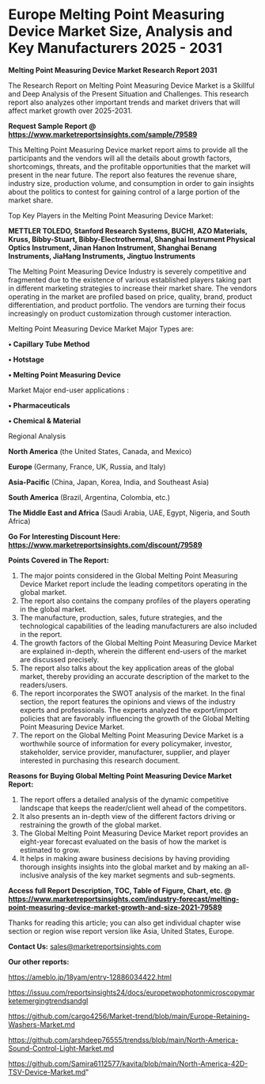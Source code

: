 # Europe Melting Point Measuring Device Market Size, Analysis and Key Manufacturers 2025 - 2031

<strong>Melting Point Measuring Device Market Research Report 2031</strong>

The Research Report on Melting Point Measuring Device Market is a Skillful and Deep Analysis of the Present Situation and Challenges. This research report also analyzes other important trends and market drivers that will affect market growth over 2025-2031.

<strong>Request Sample Report @ <a href=https://www.marketreportsinsights.com/sample/79589>https://www.marketreportsinsights.com/sample/79589</a></strong>

This Melting Point Measuring Device market report aims to provide all the participants and the vendors will all the details about growth factors, shortcomings, threats, and the profitable opportunities that the market will present in the near future. The report also features the revenue share, industry size, production volume, and consumption in order to gain insights about the politics to contest for gaining control of a large portion of the market share.

Top Key Players in the Melting Point Measuring Device Market:

<strong>METTLER TOLEDO, Stanford Research Systems, BUCHI, AZO Materials, Kruss, Bibby-Stuart, Bibby-Electrothermal, Shanghai Instrument Physical Optics Instrument, Jinan Hanon Instrument, Shanghai Benang Instruments, JiaHang Instruments, Jingtuo Instruments</strong>

The Melting Point Measuring Device Industry is severely competitive and fragmented due to the existence of various established players taking part in different marketing strategies to increase their market share. The vendors operating in the market are profiled based on price, quality, brand, product differentiation, and product portfolio. The vendors are turning their focus increasingly on product customization through customer interaction.

Melting Point Measuring Device Market Major Types are:

<strong>• Capillary Tube Method

• Hotstage

• Melting Point Measuring Device</strong>

Market Major end-user applications :

<strong>• Pharmaceuticals

• Chemical & Material</strong>

Regional Analysis

</u><strong><b>North America</b></strong> (the United States, Canada, and Mexico)

<strong><b>Europe </b></strong>(Germany, France, UK, Russia, and Italy)

<strong><b>Asia-Pacific</b></strong> (China, Japan, Korea, India, and Southeast Asia)

<strong><b>South America</b></strong> (Brazil, Argentina, Colombia, etc.)

<strong><b>The Middle East and Africa</b></strong> (Saudi Arabia, UAE, Egypt, Nigeria, and South Africa)

<strong>Go For Interesting Discount Here: <a href=https://www.marketreportsinsights.com/discount/79589>https://www.marketreportsinsights.com/discount/79589</a></strong>

<strong>Points Covered in The Report:</strong>
<ol>
  <li>The major points considered in the Global Melting Point Measuring Device Market report include the leading competitors operating in the global market.</li>
  <li>The report also contains the company profiles of the players operating in the global market.</li>
  <li>The manufacture, production, sales, future strategies, and the technological capabilities of the leading manufacturers are also included in the report.</li>
  <li>The growth factors of the Global Melting Point Measuring Device Market are explained in-depth, wherein the different end-users of the market are discussed precisely.</li>
  <li>The report also talks about the key application areas of the global market, thereby providing an accurate description of the market to the readers/users.</li>
  <li>The report incorporates the SWOT analysis of the market. In the final section, the report features the opinions and views of the industry experts and professionals. The experts analyzed the export/import policies that are favorably influencing the growth of the Global Melting Point Measuring Device Market.</li>
  <li>The report on the Global Melting Point Measuring Device Market is a worthwhile source of information for every policymaker, investor, stakeholder, service provider, manufacturer, supplier, and player interested in purchasing this research document.</li>
</ol>
<strong>Reasons for Buying Global Melting Point Measuring Device Market Report:</strong>

<ol>
  <li>The report offers a detailed analysis of the dynamic competitive landscape that keeps the reader/client well ahead of the competitors.</li>
  <li>It also presents an in-depth view of the different factors driving or restraining the growth of the global market.</li>
  <li>The Global Melting Point Measuring Device Market report provides an eight-year forecast evaluated on the basis of how the market is estimated to grow.</li>
  <li>It helps in making aware business decisions by having providing thorough insights insights into the global market and by making an all-inclusive analysis of the key market segments and sub-segments.</li>
</ol>
<strong>Access full Report Description, TOC, Table of Figure, Chart, etc. @ <a href=https://www.marketreportsinsights.com/industry-forecast/melting-point-measuring-device-market-growth-and-size-2021-79589>https://www.marketreportsinsights.com/industry-forecast/melting-point-measuring-device-market-growth-and-size-2021-79589</a></strong>


Thanks for reading this article; you can also get individual chapter wise section or region wise report version like Asia, United States, Europe.

<strong>Contact Us:</strong>
sales@marketreportsinsights.com

<strong>Our other reports:</strong>

<a href=https://ameblo.jp/18yam/entry-12886034422.html>https://ameblo.jp/18yam/entry-12886034422.html</a>

<a href=https://issuu.com/reportsinsights24/docs/europetwophotonmicroscopymarketemergingtrendsandgl>https://issuu.com/reportsinsights24/docs/europetwophotonmicroscopymarketemergingtrendsandgl</a>

<a href=https://github.com/cargo4256/Market-trend/blob/main/Europe-Retaining-Washers-Market.md>https://github.com/cargo4256/Market-trend/blob/main/Europe-Retaining-Washers-Market.md</a>

<a href=https://github.com/arshdeep76555/trendss/blob/main/North-America-Sound-Control-Light-Market.md>https://github.com/arshdeep76555/trendss/blob/main/North-America-Sound-Control-Light-Market.md</a>

<a href=https://github.com/Samira6112577/kavita/blob/main/North-America-42D-TSV-Device-Market.md>https://github.com/Samira6112577/kavita/blob/main/North-America-42D-TSV-Device-Market.md</a>"
